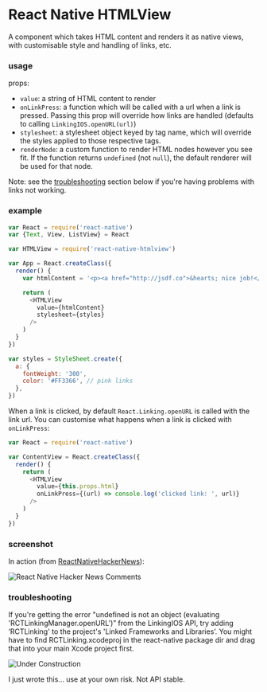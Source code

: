 # React Native HTMLView
A component which takes HTML content and renders it as native views, with 
customisable style and handling of links, etc.

### usage

props:

- `value`: a string of HTML content to render
- `onLinkPress`: a function which will be called with a url when a link is pressed.
  Passing this prop will override how links are handled (defaults to calling `LinkingIOS.openURL(url)`)
- `stylesheet`: a stylesheet object keyed by tag name, which will override the 
  styles applied to those respective tags.
- `renderNode`: a custom function to render HTML nodes however you see fit. If 
  the function returns `undefined` (not `null`), the default renderer will be 
  used for that node.

Note: see the [troubleshooting](#troubleshooting) section below if you're having problems with links not working.

### example

```js
var React = require('react-native')
var {Text, View, ListView} = React

var HTMLView = require('react-native-htmlview')

var App = React.createClass({
  render() {
    var htmlContent = '<p><a href="http://jsdf.co">&hearts; nice job!</a></p>'

    return (
      <HTMLView
        value={htmlContent}
        stylesheet={styles}
      />
    )
  }
})

var styles = StyleSheet.create({
  a: {
    fontWeight: '300',
    color: '#FF3366', // pink links
  },
})
```

When a link is clicked, by default `React.Linking.openURL` is called with the 
link url. You can customise what happens when a link is clicked with `onLinkPress`:

```js
var React = require('react-native')

var ContentView = React.createClass({
  render() {
    return (
      <HTMLView
        value={this.props.html}
        onLinkPress={(url) => console.log('clicked link: ', url)}
      />
    )
  }
})
```

### screenshot

In action (from [ReactNativeHackerNews](https://github.com/jsdf/ReactNativeHackerNews)):

![React Native Hacker News Comments](http://i.imgur.com/FYOgBYc.png)

### troubleshooting

 If you're getting the error "undefined is not an object (evaluating 'RCTLinkingManager.openURL’)” from the LinkingIOS API, try adding ‘RCTLinking' to the project's 'Linked Frameworks and Libraries’. You might have to find RCTLinking.xcodeproj in the react-native package dir and drag that into your main Xcode project first.

![Under Construction](https://jamesfriend.com.au/files/under-construction.gif)

I just wrote this... use at your own risk. Not API stable.
